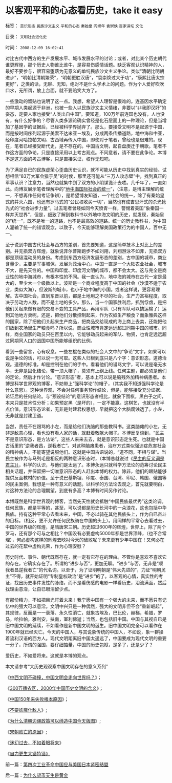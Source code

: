 # 以客观平和的心态看历史，take&nbsp;it&nbsp;easy

标签： `意识形态` `民族沙文主义` `平和的心态` `秦始皇` `阎崇年` `袁崇焕` `百家讲坛` `文化` 

目录： `文明社会进化史`

时间： `2008-12-09 16:02:41`

对比古代中西方的生产发展水平、城市发展水平的讨论；或者，对比某个历史朝代谁更辉煌，那个历史人物谁比谁牛，是容易伤感情话题。缺乏客观认识精神的人，最好不要参与，很容易堕落为无意义的单纯民族沙文主义争论。类似“清朝比明朝进步”，“明朝比清朝繁荣”，“明朝更胜汉唐”，“袁崇焕过大于功”，“康熙比唐太宗更好”，之类的话，无聊、无知，绝对不是什么学术上的问题。作为个人爱好吹吹口水，无所谓，放上台面，就不要贻笑大方了。

一些激动的留贴也说明了这一点。我想，希望人人理智是很难的。连基因水平确定的早期人类起源于非洲，也被一些人以民族沙文主义情绪，非要以“非我即汉奸”的姿态，定要人家也接受“人类出自中国”。要知道，100万年前连国也没有，人也没有，有什么好争的？尽管人类多源论确实曾经是化石层面上的一种理论，但是当增加了基因学的证据后，已经被科学界抛弃了。那么，要接受文明不是起源于中国，而是按时间序列起源于美索不达米亚－埃及，分成两条传播道路，地中海和中亚，经印度河哈拉帕文明、古西域再传入中国，即使对于笔者，曾经也是很难的。现在，笔者已经接受断代史，是不存在的。中国古文明，起自盘庚迁于朝歌。笔者不作这方面的争论，只是直接采用以上考古观点。不同意者，请不要在此争论。本博不是这方面的考古博客，只是直接采证，权作无知吧。

为了满足自已的民族虚荣心歪曲历史认识，就不可能从历史中找到真实的经验。试想相信“83万大军会猎于吴”的时侯，那里还可能从“三万人攻赤壁”中，找到真正的军事认识？注意力，当然也就集中到了双方的小阴谋诡计去喽。几千年了，一直如此。向博友展示笔者理解中的“[地中海国际社会的统一](../../../2008/9/7/为什么统一地中海世界是罗马而不是迦太基.md)”，（注意，是博主理解的统一，不想再作任何考证争辨），是希望博友知道，一个社会的统一，除了有秦始皇式的并灭六国，也还有罗马式的“公民权收买一切”，当然也有成吉思汗式的杀光抢光式的“社会进步力量”。过去笔者曾经如同今天愤青一样，警惕着美国“象秦国一样并灭世界”，但是，细致了解到教科书以外地中海文明的历史，就发现，秦始皇的“统一”，既不是唯一的道路，也不是最高效的道路。统一的历史教科书，为中国人灌输了统一的错误观念，以致于，今天能够理解美国政策行为的中国人，百中无一。

至于说到中国古代社会与西方的差别，首先要知道，这是简单技术上对比上的差别。并无损双方辉煌，就象说菲尔普斯跑步不如刘翔，刘翔游泳不如菲，无损双方都是顶级混动员的身份。考虑到东西方经济发展形态的差别，古中国的城市，商业含量少，主要是军事城保，发展为政治中心。中国一直是一个大陆农业社会，城市不大，是先天性的。中国和印度、印度河文明的城市，都不会太大。这与完全是商业性的地中海城市，有根本性的不同。我一直认为，地中海的城市在古代一定是最大的，至少大一个级数以上。波斯是一个商业程度高于中国的社会（沙漠不适于农业，类似大海），但波斯的城市，也小于地中海的小国。或者这样说，更容易理解。古中国社会，直到东晋以前，都是土地用之不尽的社会，生产力富裕程度，取决于劳动力人数，而不是土地的多少。那么，当一个国家胜利后，抓到俘虏，是把他们关起来做有限的交易不变的工具产品，再用军队（只有军队可以搞运输了）运到其他地方卖呢，还是，把他们分散控制起来，作为农奴生产粮食？而象雅典这样的国家，除了把他们关起来生产商品，把商品交给现成的海上商上去卖，还能把他们放到农场里生产粮食吗？所以说，商业性城市肯定远远超过同期中国的城市。同样，商业国家的动员只在百里以内，它能够动员起来的军队、物资，也肯定远远超过同期同人口的战国中国所能够组织的比例。

看到一些留言，心有叹息。一些左棍在类似的社会人文中的“争论”文字，如果可以说是争论的话，可以说一无可取。这些人归根到底只是八个字：意识形态，道德治观。道德的标准，却是控制在他们的手中。看看他们的谩骂文字，可以说是毫无水平，无非是固化结论，带一顶大帽子，莫须有上纲上线。任何主题，都必须是他们的定论，然后才作讨论。“意识形态”者，基本上可以说是脑残外加精神病患者。本博是科学世界观的博客，不妨带上“强科学论”的帽子，（其实我不知道强科学论是什么意思）。这种世界观，不会对任何事务预作结论，但是，能够接受充分证据、论证后的任何结论。与“预设结论”的意识形态者相比，就象下围棋，黑白子之间，本来只是技术性分析；如果预定黑（是坏的），一定不能赢。这棋艺，也就没有半点价值。意识形态论者，无非是封建君权思想，早就把这个大脑腐蚀透了。小左，无非就是封建卫道。

当然，责任不在跟骂的小左，而是给他们洗脑的那些教科书。这类脑瘫的小左，无非是敌意心理，看也没有看人家的话，就赶着敬献大帽子。本博反复谈到，“民主不是意识形态，是方法论”，这些人来来去去，就是意识形态定生死。也就是中国古话里的“逆我者昌，逆我者亡”。对这种脑瘫患者，治疗方式类似强迫症危害社会的精神病人，不能寄望说服他们。这就是中国古语说的，“道不同，不相与谋”。当民主被作为与马列毛是相反的两种意识形态时，（本博总就说过《[民主的反义词是君主》）](../../../2008/7/28/民主Vs君主；人权Vs君权；民生Vs国家利益.md)，科学的认识，与他们是太远了。本博永远只就科学方法论的范筹讨论民主相关话题，并保留把一切唯意识形态的人赶出本博的权力。除非，他们的跟贴能够提供反面教材的价值。至于说巴基斯坦、印度、泰国、台湾、印尼、韩国、俄国等的民主案例，我想是一种有意义的话题。以科学的方法论去观之，首先就要明白，对这种方法论的合理期望，到底有多高？本博有时间另作讨论。

本博既然是科学世界观的博客，当然先天性就会抵触“中国民族最优秀”这类论调。任何民族，都是平等的，甚至，可以说都是历史长河中的一朵浪花，这也包括中华民族。持有这种平常心去看末来，中国，不必以骑在其他民族头上，作为自已奋斗的目标。（相反，更不允许任何民族骑在中国的头上）。用同样的平常心去看过去，中国的世界级的辉煌，是隋唐宋三朝。历史超过600年的辉煌，世界上，除了两个罗马，还有那个可与之相比？中国没有必要虚构5000年都是世界顶峰，（也不合常理），何必虚构这样的辉煌去映衬今天的破败呢？未来更有少年中国在！又何必在过去的花絮中虚构光荣，作为心理安慰？

历史时代、事件、朝代既然存在，就一定有它存在的理由。不管你是喜欢不喜欢它的存在，它确实存在了。所谓的“进步与否”，更加无聊。“进步”与否，无非是“顺我者昌逆我者亡”的代名词。以至于，为了证明明朝是“伟大先进的”，力证“明朝民主”不得，就开始证明“专制皇权政治”是“进步”的了。以客观的心情，真实性的考证，找出历史事件发性的脉络，而不是看伤感的电影一样看历史，泪流满面，然后找理由意淫，让自已眼泪留少点。

有那份精力，不如把目光盯着未来！我宁愿中国有一个强大的未来，而不愿只有记忆中的强大可以意淫。文明中兴只是一种偶然，强大的文明非但不会“重新崛起”，其规律，反而是一一衰落、永久性消亡，就象古埃及，巴比伦，赫梯，希腊，罗马，哈拉帕，雅利安，扶南，室利佛逝；当然，也包括旧中国。中国与其视自已是旧中国文明的延续，不如看作是新中国文明的诞生。旧中国文明完全可以看作在1900年就已经灭亡。今天的中国人，与其说象传统的中国人，不如说，象一群操着流利汉语的西方人。现代文明距离旧中国太遥远了，中国要成为现代文明的重要一分子，所谓的强国，要仔细掂量，中国的历史包袱，是多了，还是少了？

爱历史，不如爱将来。这就是本博的观点。

本文请参考“大历史观观察中国文明存在的意义系列”

《[中西文明不碰撞，中国文明会走向世界吗？](../../../2008/11/17/中西文明不碰撞，中国文明会走向世界吗？.md)》；

《[300万适农区，2000年中国历史文明的含义](../../../2008/11/20/300万适农区，2000年中国历史文明的含义.md)》；

《[中国150年来失败根本原因](../../../2008/11/24/中国150年来失败根本原因.md)》；

《[不要妖魔化敌人](../../../2008/11/27/血的教训：不要妖魔化敌人.md)》;

《[为什么清朝边疆政策可以缔造中国今天版图](../../../2008/11/28/为什么清朝边疆政策可以缔造中国今天版图.md)》;

《[宋朝败亡的原因](../../../2008/11/30/简析宋朝败亡的原因.md)》;

《[迷幻过去，不如着眼将来](../../../2008/12/9/以客观平和的心态看历史，takeiteasy.md)》

《[自力更生大错特错》](../../../2008/12/29/所谓的自力更生大错特错.md)



前一篇：[第四次工业革命中国应与美国日本紧密结盟](../../../2008/12/8/第四次工业革命中国应与美国日本紧密结盟.md)

后一篇：[为什么货币天生是黄金](../../../2008/12/10/为什么货币天生是黄金.md)